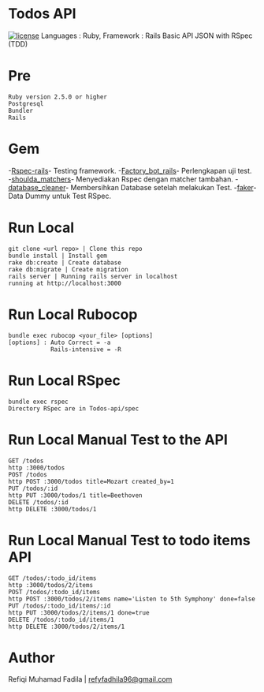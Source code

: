 # Todos API
 [![license](https://img.shields.io/github/license/mashape/apistatus.svg)]() 
Languages : Ruby, Framework : Rails
Basic API JSON with RSpec (TDD) 

# Pre
    Ruby version 2.5.0 or higher
    Postgresql
    Bundler
    Rails

# Gem
-[Rspec-rails](https://github.com/rspec/rspec-rails)- Testing framework.
-[Factory_bot_rails](https://github.com/thoughtbot/factory_bot_rails)- Perlengkapan uji test.
-[shoulda_matchers](https://github.com/thoughtbot/shoulda-matchers)- Menyediakan Rspec dengan matcher tambahan.
-[database_cleaner](https://github.com/DatabaseCleaner/database_cleaner)- Membersihkan Database setelah melakukan Test.
-[faker](https://github.com/stympy/faker)- Data Dummy untuk Test RSpec.

# Run Local
  
    git clone <url repo> | Clone this repo
    bundle install | Install gem
    rake db:create | Create database
    rake db:migrate | Create migration
    rails server | Running rails server in localhost
    running at http://localhost:3000

# Run Local Rubocop
  
  
    bundle exec rubocop <your_file> [options]
    [options] : Auto Correct = -a
                Rails-intensive = -R
    
# Run Local RSpec
    bundle exec rspec
    Directory RSpec are in Todos-api/spec

# Run Local Manual Test to the API
    GET /todos
    http :3000/todos
    POST /todos
    http POST :3000/todos title=Mozart created_by=1
    PUT /todos/:id
    http PUT :3000/todos/1 title=Beethoven
    DELETE /todos/:id
    http DELETE :3000/todos/1

# Run Local Manual Test to todo items API
    GET /todos/:todo_id/items
    http :3000/todos/2/items
    POST /todos/:todo_id/items
    http POST :3000/todos/2/items name='Listen to 5th Symphony' done=false
    PUT /todos/:todo_id/items/:id
    http PUT :3000/todos/2/items/1 done=true
    DELETE /todos/:todo_id/items/1
    http DELETE :3000/todos/2/items/1

# Author
Refiqi Muhamad Fadila | refyfadhila96@gmail.com